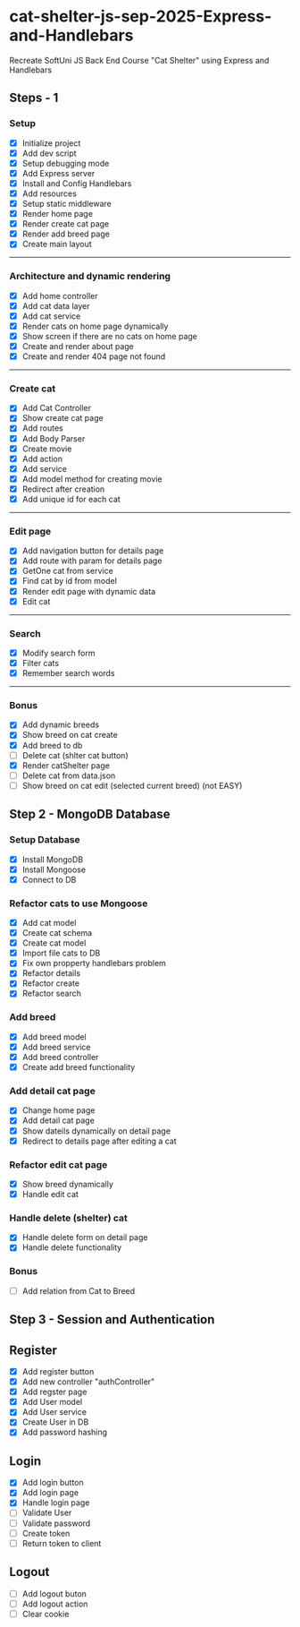 # cat-shelter-js-sep-2025-Express-and-Handlebars
Recreate SoftUni JS Back End Course "Cat Shelter" using Express and Handlebars

## Steps - 1

### Setup
 - [x] Initialize project
 - [x] Add dev script
 - [x] Setup debugging mode
 - [x] Add Express server
 - [x] Install and Config Handlebars
 - [x] Add resources
 - [x] Setup static middleware
 - [x] Render home page
 - [x] Render create cat page
 - [x] Render add breed page
 - [x] Create main layout
 ---
 ### Architecture and dynamic rendering
 - [x] Add home controller
 - [x] Add cat data layer
 - [x] Add cat service
 - [x] Render cats on home page dynamically
 - [x] Show screen if there are no cats on home page
 - [x] Create and render about page
 - [x] Create and render 404 page not found
 ---
 ### Create cat
 - [x] Add Cat Controller
 - [x] Show create cat page
 - [x] Add routes
 - [x] Add Body Parser
 - [x] Create movie
  - [x] Add action
  - [x] Add service
  - [x] Add model method for creating movie
 - [x] Redirect after creation
 - [x] Add unique id for each cat
 ---
 ### Edit page
 - [x] Add navigation button for details page
 - [x] Add route with param for details page
 - [x] GetOne cat from service
 - [x] Find cat by id from model
 - [x] Render edit page with dynamic data
 - [x] Edit cat
 ---
 ### Search
 - [x] Modify search form
 - [x] Filter cats
 - [x] Remember search words
 ---
 ### Bonus
 - [x] Add dynamic breeds
 - [x] Show breed on cat create
 - [x] Add breed to db
 - [ ] Delete cat (shlter cat button)
  - [x] Render catShelter page
  - [ ] Delete cat from data.json
 - [ ] Show breed on cat edit (selected current breed) (not EASY)

 ## Step 2 - MongoDB Database

 ### Setup Database
 - [x] Install MongoDB
 - [x] Install Mongoose
 - [x] Connect to DB

 ### Refactor cats to use Mongoose
 - [x] Add cat model
 - [x] Create cat schema
 - [x] Create cat model
 - [x] Import file cats to DB
 - [x] Fix own propperty handlebars problem
 - [x] Refactor details
 - [x] Refactor create
 - [x] Refactor search

 ### Add breed
 - [x] Add breed model
 - [x] Add breed service
 - [x] Add breed controller
 - [x] Create add breed functionality
 
 ### Add detail cat page
 - [x] Change home page
 - [x] Add detail cat page
 - [x] Show dateils dynamically on detail page
 - [x] Redirect to details page after editing a cat

### Refactor edit cat page
 - [x] Show breed dynamically
 - [x] Handle edit cat

### Handle delete (shelter) cat
 - [x] Handle delete form on detail page
 - [x] Handle delete functionality

 ### Bonus
 - [ ] Add relation from Cat to Breed

 ## Step 3 - Session and Authentication

 ## Register
 - [x] Add register button
 - [x] Add new controller "authController"
 - [x] Add regster page
 - [x] Add User model
 - [x] Add User service
 - [x] Create User in DB
 - [x] Add password hashing

 ## Login
 - [x] Add login button
 - [x] Add login page
 - [x] Handle login page
 - [ ] Validate User
 - [ ] Validate password
 - [ ] Create token
 - [ ] Return token to client

 ## Logout
 - [ ] Add logout buton
 - [ ] Add logout action
 - [ ] Clear cookie